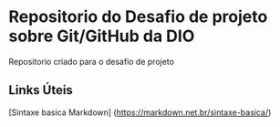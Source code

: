 # Repositorio do Desafio de projeto sobre Git/GitHub da DIO
Repositorio criado para o desafio de projeto

## Links Úteis
[Sintaxe basica Markdown] (https://markdown.net.br/sintaxe-basica/)
